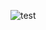 ![test](https://cloud.githubusercontent.com/assets/11009710/8026154/7408c9da-0d31-11e5-8c6e-245314a03dd7.png)



